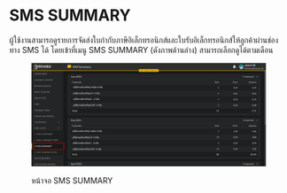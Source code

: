 # SMS SUMMARY

ผู้ใช้งานสามารถดูรายการจัดส่งใบกำกับภาษีอิเล็กทรอนิกส์และใบรับอิเล็กทรอนิกส์ให้ลูกค้าผ่านช่องทาง SMS ได้ โดยเข้าที่เมนู SMS SUMMARY (ดังภาพด้านล่าง) สามารถเลือกดูได้ตามเดือน&#x20;

<figure><img src="../../.gitbook/assets/image (5) (2).png" alt=""><figcaption><p>หน้าจอ SMS SUMMARY</p></figcaption></figure>
